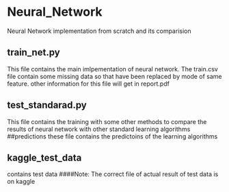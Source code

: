 # Neural_Network
Neural Network implementation from scratch and its comparision
##  train_net.py
This file contains the main imlpementation of neural network. The train.csv file contain some missing data so that have been replaced by mode of same feature. other information for this file will get in report.pdf
## test_standarad.py
This file contains the training with some other methods to compare the results of neural network with other standard learning algorithms
##predictions
these file contains the predictoins of the learning algorithms
## kaggle_test_data
contains test data
####Note: The correct file of actual result of test data is on kaggle
